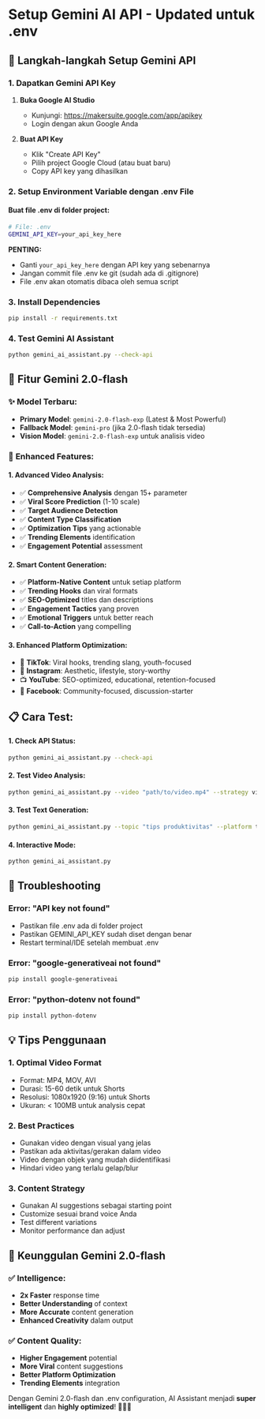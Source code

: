 # Setup Gemini AI API - Updated untuk .env

## 🔧 Langkah-langkah Setup Gemini API

### 1. Dapatkan Gemini API Key

1. **Buka Google AI Studio**
   - Kunjungi: https://makersuite.google.com/app/apikey
   - Login dengan akun Google Anda

2. **Buat API Key**
   - Klik "Create API Key"
   - Pilih project Google Cloud (atau buat baru)
   - Copy API key yang dihasilkan

### 2. Setup Environment Variable dengan .env File

#### Buat file .env di folder project:
```bash
# File: .env
GEMINI_API_KEY=your_api_key_here
```

**PENTING:** 
- Ganti `your_api_key_here` dengan API key yang sebenarnya
- Jangan commit file .env ke git (sudah ada di .gitignore)
- File .env akan otomatis dibaca oleh semua script

### 3. Install Dependencies

```bash
pip install -r requirements.txt
```

### 4. Test Gemini AI Assistant

```bash
python gemini_ai_assistant.py --check-api
```

## 🚀 Fitur Gemini 2.0-flash

### ✨ **Model Terbaru:**
- **Primary Model**: `gemini-2.0-flash-exp` (Latest & Most Powerful)
- **Fallback Model**: `gemini-pro` (jika 2.0-flash tidak tersedia)
- **Vision Model**: `gemini-2.0-flash-exp` untuk analisis video

### 🎯 **Enhanced Features:**

#### 1. **Advanced Video Analysis:**
- ✅ **Comprehensive Analysis** dengan 15+ parameter
- ✅ **Viral Score Prediction** (1-10 scale)
- ✅ **Target Audience Detection**
- ✅ **Content Type Classification**
- ✅ **Optimization Tips** yang actionable
- ✅ **Trending Elements** identification
- ✅ **Engagement Potential** assessment

#### 2. **Smart Content Generation:**
- ✅ **Platform-Native Content** untuk setiap platform
- ✅ **Trending Hooks** dan viral formats
- ✅ **SEO-Optimized** titles dan descriptions
- ✅ **Engagement Tactics** yang proven
- ✅ **Emotional Triggers** untuk better reach
- ✅ **Call-to-Action** yang compelling

#### 3. **Enhanced Platform Optimization:**
- 🎵 **TikTok**: Viral hooks, trending slang, youth-focused
- 📸 **Instagram**: Aesthetic, lifestyle, story-worthy
- 📺 **YouTube**: SEO-optimized, educational, retention-focused
- 📘 **Facebook**: Community-focused, discussion-starter

## 📋 **Cara Test:**

#### 1. **Check API Status:**
```bash
python gemini_ai_assistant.py --check-api
```

#### 2. **Test Video Analysis:**
```bash
python gemini_ai_assistant.py --video "path/to/video.mp4" --strategy viral
```

#### 3. **Test Text Generation:**
```bash
python gemini_ai_assistant.py --topic "tips produktivitas" --platform tiktok
```

#### 4. **Interactive Mode:**
```bash
python gemini_ai_assistant.py
```

## 🔧 Troubleshooting

### Error: "API key not found"
- Pastikan file .env ada di folder project
- Pastikan GEMINI_API_KEY sudah diset dengan benar
- Restart terminal/IDE setelah membuat .env

### Error: "google-generativeai not found"
```bash
pip install google-generativeai
```

### Error: "python-dotenv not found"
```bash
pip install python-dotenv
```

## 💡 Tips Penggunaan

### 1. **Optimal Video Format**
- Format: MP4, MOV, AVI
- Durasi: 15-60 detik untuk Shorts
- Resolusi: 1080x1920 (9:16) untuk Shorts
- Ukuran: < 100MB untuk analysis cepat

### 2. **Best Practices**
- Gunakan video dengan visual yang jelas
- Pastikan ada aktivitas/gerakan dalam video
- Video dengan objek yang mudah diidentifikasi
- Hindari video yang terlalu gelap/blur

### 3. **Content Strategy**
- Gunakan AI suggestions sebagai starting point
- Customize sesuai brand voice Anda
- Test different variations
- Monitor performance dan adjust

## 🎉 Keunggulan Gemini 2.0-flash

### ✅ **Intelligence:**
- **2x Faster** response time
- **Better Understanding** of context
- **More Accurate** content generation
- **Enhanced Creativity** dalam output

### ✅ **Content Quality:**
- **Higher Engagement** potential
- **More Viral** content suggestions
- **Better Platform Optimization**
- **Trending Elements** integration

Dengan Gemini 2.0-flash dan .env configuration, AI Assistant menjadi **super intelligent** dan **highly optimized**! 🚀🤖✨